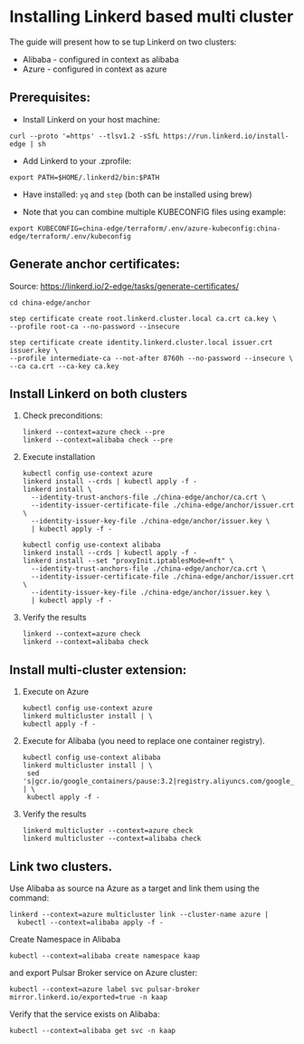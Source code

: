 # Installing Linkerd based multi cluster

The guide will present how to se tup Linkerd on two clusters:

- Alibaba - configured in context as alibaba
- Azure   - configured in context as azure

## Prerequisites:

- Install Linkerd on your host machine:

```shell
curl --proto '=https' --tlsv1.2 -sSfL https://run.linkerd.io/install-edge | sh
```

- Add Linkerd to your .zprofile:

```shell
export PATH=$HOME/.linkerd2/bin:$PATH
```

- Have installed: `yq` and `step` (both can be installed using brew)

- Note that you can combine multiple KUBECONFIG files using example:

```shell
export KUBECONFIG=china-edge/terraform/.env/azure-kubeconfig:china-edge/terraform/.env/kubeconfig
```

## Generate anchor certificates:

Source: https://linkerd.io/2-edge/tasks/generate-certificates/

```shell
cd china-edge/anchor

step certificate create root.linkerd.cluster.local ca.crt ca.key \
--profile root-ca --no-password --insecure

step certificate create identity.linkerd.cluster.local issuer.crt issuer.key \
--profile intermediate-ca --not-after 8760h --no-password --insecure \
--ca ca.crt --ca-key ca.key

```

## Install Linkerd on both clusters

1. Check preconditions:
    ```shell
    linkerd --context=azure check --pre
    linkerd --context=alibaba check --pre
    ```
2. Execute installation
    ```shell
    kubectl config use-context azure
    linkerd install --crds | kubectl apply -f -
    linkerd install \
      --identity-trust-anchors-file ./china-edge/anchor/ca.crt \
      --identity-issuer-certificate-file ./china-edge/anchor/issuer.crt \
      --identity-issuer-key-file ./china-edge/anchor/issuer.key \
      | kubectl apply -f -
    
   kubectl config use-context alibaba
    linkerd install --crds | kubectl apply -f -
    linkerd install --set "proxyInit.iptablesMode=nft" \
      --identity-trust-anchors-file ./china-edge/anchor/ca.crt \
      --identity-issuer-certificate-file ./china-edge/anchor/issuer.crt \
      --identity-issuer-key-file ./china-edge/anchor/issuer.key \
      | kubectl apply -f -
    ```
3. Verify the results
    ```shell
    linkerd --context=azure check
    linkerd --context=alibaba check
    ```
   
## Install multi-cluster extension:

1. Execute on Azure
    ```shell
    kubectl config use-context azure
    linkerd multicluster install | \
    kubectl apply -f -
    ```
2. Execute for Alibaba (you need to replace one container registry).
    ```shell
    kubectl config use-context alibaba
    linkerd multicluster install | \
     sed 's|gcr.io/google_containers/pause:3.2|registry.aliyuncs.com/google_containers/pause:3.2|g' | \
     kubectl apply -f -
    ```
3. Verify the results
    ```shell
    linkerd multicluster --context=azure check
    linkerd multicluster --context=alibaba check
    ```
   
## Link two clusters. 

Use Alibaba as source na Azure as a target and link them using the command:
```shell
linkerd --context=azure multicluster link --cluster-name azure |
  kubectl --context=alibaba apply -f -
```

Create Namespace in Alibaba

```shell
kubectl --context=alibaba create namespace kaap
```

and export Pulsar Broker service on Azure cluster:

```shell
kubectl --context=azure label svc pulsar-broker mirror.linkerd.io/exported=true -n kaap
```

Verify that the service exists on Alibaba:

```shell
kubectl --context=alibaba get svc -n kaap
```